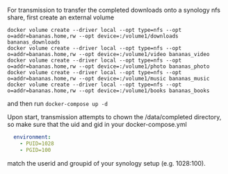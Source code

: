 For transmission to transfer the completed downloads onto a synology nfs share, first create an external volume

```docker
docker volume create --driver local --opt type=nfs --opt o=addr=bananas.home,rw --opt device=:/volume1/downloads bananas_downloads
docker volume create --driver local --opt type=nfs --opt o=addr=bananas.home,rw --opt device=:/volume1/video bananas_video
docker volume create --driver local --opt type=nfs --opt o=addr=bananas.home,rw --opt device=:/volume1/photo bananas_photo
docker volume create --driver local --opt type=nfs --opt o=addr=bananas.home,rw --opt device=:/volume1/music bananas_music
docker volume create --driver local --opt type=nfs --opt o=addr=bananas.home,rw --opt device=:/volume1/books bananas_books
```
and then run ```docker-compose up -d```


Upon start, transmission attempts to chown the /data/completed directory, so make sure that the uid and gid in your docker-compose.yml
```yaml
  environment:
    - PUID=1028
    - PGID=100
```
match the userid and groupid of your synology setup (e.g. 1028:100).


